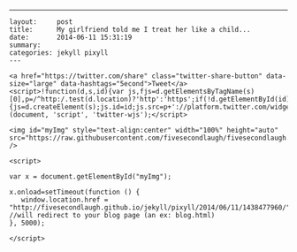 ---
    layout:     post
    title:      My girlfriend told me I treat her like a child...
    date:       2014-06-11 15:31:19
    summary:    
    categories: jekyll pixyll
    ---

    <a href="https://twitter.com/share" class="twitter-share-button" data-size="large" data-hashtags="5econd">Tweet</a>
    <script>!function(d,s,id){var js,fjs=d.getElementsByTagName(s)[0],p=/^http:/.test(d.location)?'http':'https';if(!d.getElementById(id)){js=d.createElement(s);js.id=id;js.src=p+'://platform.twitter.com/widgets.js';fjs.parentNode.insertBefore(js,fjs);}}(document, 'script', 'twitter-wjs');</script>

    <img id="myImg" style="text-align:center" width="100%" height="auto" src="https://raw.githubusercontent.com/fivesecondlaugh/fivesecondlaugh.github.io/master/images/.jpg" />

    <script>

    var x = document.getElementById("myImg");

    x.onload=setTimeout(function () {
       window.location.href = "http://fivesecondlaugh.github.io/jekyll/pixyll/2014/06/11/1438477960/"; //will redirect to your blog page (an ex: blog.html)
    }, 5000);

    </script>
    